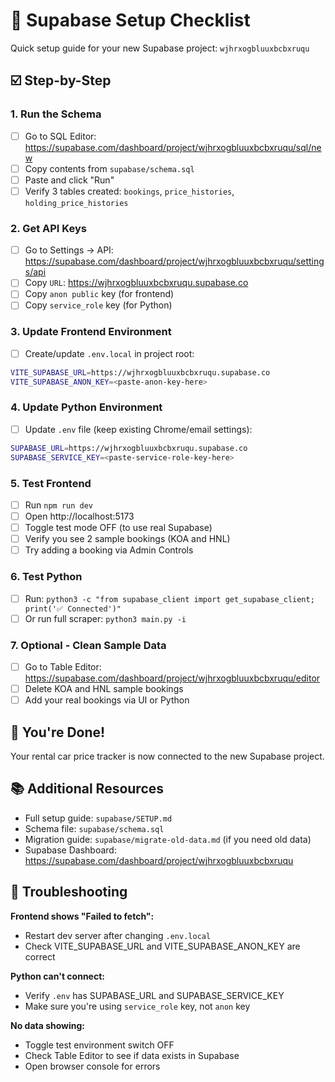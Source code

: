 # 🎯 Supabase Setup Checklist

Quick setup guide for your new Supabase project: `wjhrxogbluuxbcbxruqu`

## ☑️ Step-by-Step

### 1. Run the Schema
- [ ] Go to SQL Editor: https://supabase.com/dashboard/project/wjhrxogbluuxbcbxruqu/sql/new
- [ ] Copy contents from `supabase/schema.sql`
- [ ] Paste and click "Run"
- [ ] Verify 3 tables created: `bookings`, `price_histories`, `holding_price_histories`

### 2. Get API Keys
- [ ] Go to Settings → API: https://supabase.com/dashboard/project/wjhrxogbluuxbcbxruqu/settings/api
- [ ] Copy `URL`: https://wjhrxogbluuxbcbxruqu.supabase.co
- [ ] Copy `anon public` key (for frontend)
- [ ] Copy `service_role` key (for Python)

### 3. Update Frontend Environment
- [ ] Create/update `.env.local` in project root:
```bash
VITE_SUPABASE_URL=https://wjhrxogbluuxbcbxruqu.supabase.co
VITE_SUPABASE_ANON_KEY=<paste-anon-key-here>
```

### 4. Update Python Environment
- [ ] Update `.env` file (keep existing Chrome/email settings):
```bash
SUPABASE_URL=https://wjhrxogbluuxbcbxruqu.supabase.co
SUPABASE_SERVICE_KEY=<paste-service-role-key-here>
```

### 5. Test Frontend
- [ ] Run `npm run dev`
- [ ] Open http://localhost:5173
- [ ] Toggle test mode OFF (to use real Supabase)
- [ ] Verify you see 2 sample bookings (KOA and HNL)
- [ ] Try adding a booking via Admin Controls

### 6. Test Python
- [ ] Run: `python3 -c "from supabase_client import get_supabase_client; print('✅ Connected')"`
- [ ] Or run full scraper: `python3 main.py -i`

### 7. Optional - Clean Sample Data
- [ ] Go to Table Editor: https://supabase.com/dashboard/project/wjhrxogbluuxbcbxruqu/editor
- [ ] Delete KOA and HNL sample bookings
- [ ] Add your real bookings via UI or Python

## 🎉 You're Done!

Your rental car price tracker is now connected to the new Supabase project.

## 📚 Additional Resources

- Full setup guide: `supabase/SETUP.md`
- Schema file: `supabase/schema.sql`
- Migration guide: `supabase/migrate-old-data.md` (if you need old data)
- Supabase Dashboard: https://supabase.com/dashboard/project/wjhrxogbluuxbcbxruqu

## 🔧 Troubleshooting

**Frontend shows "Failed to fetch":**
- Restart dev server after changing `.env.local`
- Check VITE_SUPABASE_URL and VITE_SUPABASE_ANON_KEY are correct

**Python can't connect:**
- Verify `.env` has SUPABASE_URL and SUPABASE_SERVICE_KEY
- Make sure you're using `service_role` key, not `anon` key

**No data showing:**
- Toggle test environment switch OFF
- Check Table Editor to see if data exists in Supabase
- Open browser console for errors
